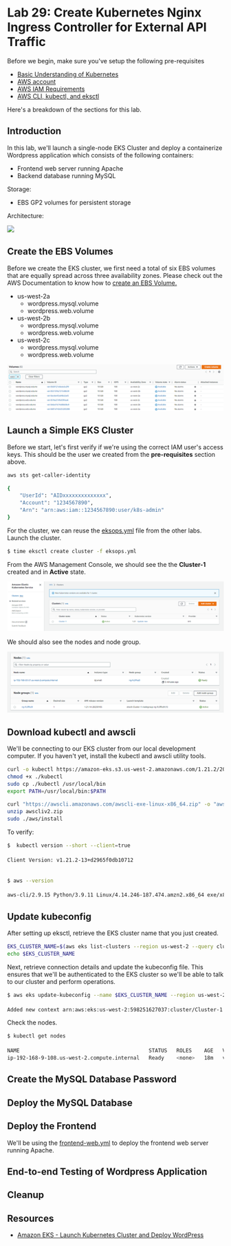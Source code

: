 # Lab 29: Create Kubernetes Nginx Ingress Controller for External API Traffic

Before we begin, make sure you've setup the following pre-requisites

- [Basic Understanding of Kubernetes](../README.md#kubernetes)
- [AWS account](../pages/01-Pre-requisites/labs-optional-tools/README.md#create-an-aws-account)
- [AWS IAM Requirements](../pages/01-Pre-requisites/labs-optional-tools/01-AWS-IAM-requirements.md)
- [AWS CLI, kubectl, and eksctl](../pages/01-Pre-requisites/labs-kubernetes-pre-requisites/README.md#install-cli-tools) 


Here's a breakdown of the sections for this lab.




## Introduction

In this lab, we'll launch a single-node EKS Cluster and deploy a containerize Wordpress application which consists of the following containers:

- Frontend web server running Apache
- Backend database running MySQL

Storage:

- EBS GP2 volumes for persistent storage

Architecture:

![](../../Images/lab30-arch-diagram.png)  


## Create the EBS Volumes

Before we create the EKS cluster, we first need a total of six EBS volumes that are equally spread across three availability zones. Please check out the AWS Documentation to know how to [create an EBS Volume.](https://docs.aws.amazon.com/AWSEC2/latest/UserGuide/ebs-creating-volume.html)

- us-west-2a
  - wordpress.mysql.volume
  - wordpress.web.volume
- us-west-2b
  - wordpress.mysql.volume
  - wordpress.web.volume
- us-west-2c
  - wordpress.mysql.volume
  - wordpress.web.volume

![](../Images/lab30-ebsvolumes-new.png)  


## Launch a Simple EKS Cluster

Before we start, let's first verify if we're using the correct IAM user's access keys. This should be the user we created from the **pre-requisites** section above.

```bash
aws sts get-caller-identity 
```
```bash
{
    "UserId": "AIDxxxxxxxxxxxxxx",
    "Account": "1234567890",
    "Arn": "arn:aws:iam::1234567890:user/k8s-admin"
} 
```

For the cluster, we can reuse the [eksops.yml](./eksops.yml) file from the other labs. Launch the cluster.

```bash
$ time eksctl create cluster -f eksops.yml 
```

From the AWS Management Console, we should see the the **Cluster-1** created and in **Active** state.

![](../Images/lab30-ekscluster-created.png)  

We should also see the nodes and node group.

![](../Images/lab30-nodes-nodegorup.png)  


## Download kubectl and awscli 

We'll be connecting to our EKS cluster from our local development computer. If you haven't yet, install the kubectl and awscli utility tools.

```bash
curl -o kubectl https://amazon-eks.s3.us-west-2.amazonaws.com/1.21.2/2021-07-05/bin/linux/amd64/kubectl
chmod +x ./kubectl
sudo cp ./kubectl /usr/local/bin
export PATH=/usr/local/bin:$PATH 
```
```bash
curl "https://awscli.amazonaws.com/awscli-exe-linux-x86_64.zip" -o "awscliv2.zip"
unzip awscliv2.zip
sudo ./aws/install
```

To verify:

```bash
$  kubectl version --short --client=true

Client Version: v1.21.2-13+d2965f0db10712
 
```
```bash
$ aws --version

aws-cli/2.9.15 Python/3.9.11 Linux/4.14.246-187.474.amzn2.x86_64 exe/x86_64.amzn.2 prompt/off
```


## Update kubeconfig 

After setting up eksctl, retrieve the EKS cluster name that you just created.

```bash
EKS_CLUSTER_NAME=$(aws eks list-clusters --region us-west-2 --query clusters[0] --output text)
echo $EKS_CLUSTER_NAME
```

Next, retrieve connection details and update the kubeconfig file. This ensures that we'll be authenticated to the EKS cluster so we'll be able to talk to our cluster and perform operations.

```bash
$ aws eks update-kubeconfig --name $EKS_CLUSTER_NAME --region us-west-2 

Added new context arn:aws:eks:us-west-2:598251627037:cluster/Cluster-1 to /home/ec2-user/.kube/config 
```

Check the nodes.

```bash
$ kubectl get nodes 

NAME                                          STATUS   ROLES    AGE   VERSION
ip-192-168-9-108.us-west-2.compute.internal   Ready    <none>   18m   v1.21.14-eks-fb459a0
```

## Create the MySQL Database Password 


## Deploy the MySQL Database 


## Deploy the Frontend 

We'll be using the [frontend-web.yml](./frontend-web.yml) to deploy the frontend web server running Apache.


## End-to-end Testing of Wordpress Application 


## Cleanup 



## Resources

- [Amazon EKS - Launch Kubernetes Cluster and Deploy WordPress](https://cloudacademy.com/lab/amazon-eks-launch-cluster-and-deploy-microservices-application/?context_id=888&context_resource=lp)